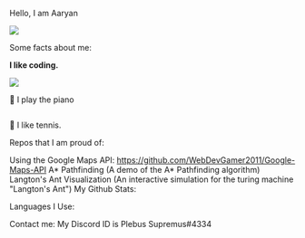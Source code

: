 Hello, I am Aaryan <p> <img src="https://github.com/WebDevGamer2011/WebDevGamer2011/blob/main/Wave.gif" /> </p>

Some facts about me:

**I like coding.** <p><img src="https://github.com/WebDevGamer2011/WebDevGamer2011/blob/main/Pepecoding.gif" /></p>
🎵 I play the piano <p> <img src="" /></p>
🎾 I like tennis.

Repos that I am proud of:

Using the Google Maps API: https://github.com/WebDevGamer2011/Google-Maps-API
A* Pathfinding (A demo of the A* Pathfinding algorithm)
Langton's Ant Visualization (An interactive simulation for the turing machine "Langton's Ant")
My Github Stats:


Languages I Use:


Contact me:
My Discord ID is Plebus Supremus#4334
